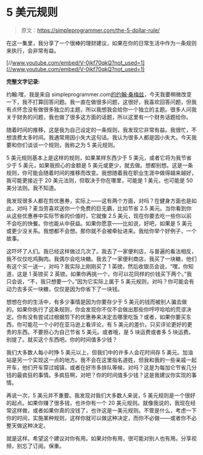 # 5 美元规则

> 原文：<https://simpleprogrammer.com/the-5-dollar-rule/>

在这一集里，我分享了一个很棒的理财建议，如果在你的日常生活中作为一条规则来执行，会非常有益。

[//www.youtube.com/embed/V-0jkf70qkQ?not_used=1](//www.youtube.com/embed/V-0jkf70qkQ?not_used=1)

**完整文字记录:**

约翰:嘿，我是来自 simpleprogrammer.com[的约翰·桑梅兹](https://simpleprogrammer.com)，今天我要稍微改变一下，我不打算回答问题。我一直在做很多问题，这很好，我喜欢回答问题，但我有点怀念没有做很多独立的主题，所以我想我会给你一个独立的主题。很多人问我关于财务的问题，我也做了很多这方面的话题，所以这里有一个财务话题给你。

随着时间的推移，这是我为自己设定的一条规则，我发现它非常有益。我很忙，不想浪费太多时间。我通常用因小失大这句话。我认为很多人都是因小失大。今天我要和你们谈谈一个规则，我称之为 5 美元规则。

5 美元规则基本上是这样的规则，如果某样东西少于 5 美元，或者它将为我节省少于 5 美元，如果我担心的金额是 5 美元或更少，就去做。想都别想。这是一条规则，你可能会随着时间的推移而改变。我想随着我在职业生涯中做得越来越好，我可能更接近于 20 美元法则，但取决于你在哪里，可能是 1 美元，也可能是 50 美分法则。我不知道。

我发现很多人都在剪优惠券，实际上——这有两个方面，对吗？在健身方面也是如此，对吗？麦当劳喜欢送你一个免费的巨无霸，比如节省 2.5 美元。当你看到你从这些优惠券中实际节省的价值时，它就像 2.5 美元，现在你要去吃一些你以前不会吃的快餐。你也能从中获益。如果你愿意——比如说，好吧，如果是 5 美元或更少没关系。我想都不会想。那你就不会被牵扯进来。我给你举个好例子，一个故事。

这吓坏了人们。我已经这样做过几次了。我去了一家便利店，与普遍的看法相反，我不仅仅吃鸡胸肉。我偶尔会吃块糖。我去了一家便利商店，我买了一块糖，他们有这个买一送一，对吗？我实际上刚刚买了 1 英镑，然后收银员会说，“嘿，你知道，这是 1 英镑买 2 英镑。如果你再挑一个，你可以花同样的价钱买下两个。”我只会说，“不，我只想要一个。”因为它实际上属于 5 美元规则，对吗？你可能会有动力去多买一块糖，仅仅是因为你省下了一块钱。

想想在你的生活中，有多少事情是因为你要存少于 5 美元的钱而被别人骗去做的。如果你执行了这条规则，你会发现你不仅不会做出那些你哼哼哈哈的荒谬决定。你有没有尝试过根据剪下的优惠券来决定去哪里吃饭？或者，如果你要买东西，你可能花一个小时在亚马逊上看评论，有 5 美元的差价。只买评论更好的更贵的东西。不要担心为自己节省 5 美元。或者哦，是 5 块运费或者多 5 块运费。别提了。就买这个东西吧。你的时间值多少钱？

我们大多数人每小时挣 5 美元以上，但我们中的许多人会花时间存 5 美元。加油站是另一个实现这一点的地方。我不会在这里指名道姓，但我和我的一些亲戚一起开车，他们开车穿过城镇，或者在好市多排队等候，对吗？这是为每加仑节省几分钱的最疯狂的事情。多疯狂啊，对吧？你的时间值多少钱？这是我建议你实现的事情。

再说一次，5 美元并不重要。我发现对我们大多数人来说，5 美元规则是一个很好的起点。如果你赚了很多钱，也许你有一个 20 美元规则。就像我说的，我现在经常这样做，或者如果你真的没钱了，也许这是一美元规则。不管是什么，考虑一下你的时间，实施某种规则，这样你就可以做这种决定，而你不必做——或者你不必整天做这种决定。

就是这样。希望这个建议对你有用。如果对你有用，很可能对别人也有用。分享视频，别忘了订阅。保重。